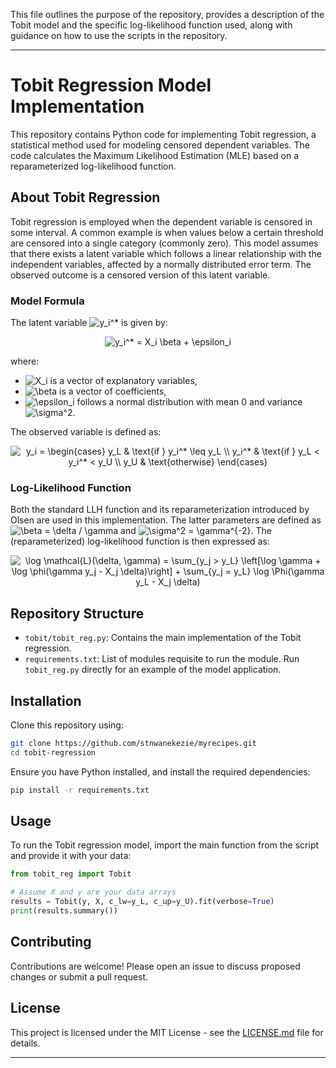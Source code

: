 This file outlines the purpose of the repository, provides a description of the Tobit model and the specific log-likelihood function used, along with guidance on how to use the scripts in the repository.

---

# Tobit Regression Model Implementation

This repository contains Python code for implementing Tobit regression, a statistical method used for modeling censored dependent variables. The code calculates the Maximum Likelihood Estimation (MLE) based on a reparameterized log-likelihood function.

## About Tobit Regression

Tobit regression is employed when the dependent variable is censored in some interval. A common example is when values below a certain threshold are censored into a single category (commonly zero). This model assumes that there exists a latent variable which follows a linear relationship with the independent variables, affected by a normally distributed error term. The observed outcome is a censored version of this latent variable.

### Model Formula

The latent variable <img src="https://latex.codecogs.com/svg.latex?y_i^*" title="y_i^*" /> is given by:

<p align="center"><img src="https://latex.codecogs.com/svg.latex?y_i^*=X_i\beta+\epsilon_i" title="y_i^* = X_i \beta + \epsilon_i" /></p>

where:
- <img src="https://latex.codecogs.com/svg.latex?X_i" title="X_i" /> is a vector of explanatory variables,
- <img src="https://latex.codecogs.com/svg.latex?\beta" title="\beta" /> is a vector of coefficients,
- <img src="https://latex.codecogs.com/svg.latex?\epsilon_i" title="\epsilon_i" /> follows a normal distribution with mean 0 and variance <img src="https://latex.codecogs.com/svg.latex?\sigma^2" title="\sigma^2" />.

The observed variable is defined as:

<p align="center"><img src="https://latex.codecogs.com/svg.latex?y_i%20=%20\begin{cases}%20y_L%20&%20\text{if%20}%20y_i^*%20\leq%20y_L%20\\y_i^*%20&%20\text{if%20}%20y_L%20<%20y_i^*%20<%20y_U%20\\%20y_U%20&%20\text{otherwise}%20\end{cases}" title="y_i = \begin{cases} y_L & \text{if } y_i^* \leq y_L \\ y_i^* & \text{if } y_L < y_i^* < y_U \\ y_U & \text{otherwise} \end{cases}" /></p>

### Log-Likelihood Function

Both the standard LLH function and its reparameterization introduced by Olsen are used in this implementation. The latter parameters are defined as <img src="https://latex.codecogs.com/svg.latex?\beta=\delta/\gamma" title="\beta = \delta / \gamma" /> and <img src="https://latex.codecogs.com/svg.latex?\sigma^2=\gamma^{-2}" title="\sigma^2 = \gamma^{-2}" />. The (reparameterized) log-likelihood function is then expressed as:

<p align="center"><img src="https://latex.codecogs.com/svg.latex?\log\mathcal{L}(\delta,\gamma)=\sum_{y_j=y_L}\log\Phi(\gamma%20y_L-X_j\delta)+\sum_{y_L<y_j<y_U}\left[\log\gamma+\log\phi(\gamma%20y_j-X_j\delta)\right]+\sum_{y_j=y_U}\log\Phi(X_j\delta-\gamma%20y_U)" title="\log \mathcal{L}(\delta, \gamma) = \sum_{y_j > y_L} \left[\log \gamma + \log \phi(\gamma y_j - X_j \delta)\right] + \sum_{y_j = y_L} \log \Phi(\gamma y_L - X_j \delta)" /></p>

## Repository Structure

- `tobit/tobit_reg.py`: Contains the main implementation of the Tobit regression.
- `requirements.txt`: List of modules requisite to run the module.
Run `tobit_reg.py` directly for an example of the model application.

## Installation

Clone this repository using:

```bash
git clone https://github.com/stnwanekezie/myrecipes.git
cd tobit-regression
```

Ensure you have Python installed, and install the required dependencies:

```bash
pip install -r requirements.txt
```

## Usage

To run the Tobit regression model, import the main function from the script and provide it with your data:

```python
from tobit_reg import Tobit

# Assume X and y are your data arrays
results = Tobit(y, X, c_lw=y_L, c_up=y_U).fit(verbose=True)
print(results.summary())
```

## Contributing

Contributions are welcome! Please open an issue to discuss proposed changes or submit a pull request.

## License

This project is licensed under the MIT License - see the [LICENSE.md](LICENSE.md) file for details.

---
